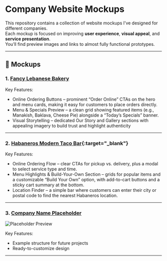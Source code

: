 # Company Website Mockups

This repository contains a collection of website mockups I’ve designed for different companies.  
Each mockup is focused on improving **user experience**, **visual appeal**, and **service presentation**.  
You’ll find preview images and links to almost fully functional prototypes.

---

## 📂 Mockups

### 1. [Fancy Lebanese Bakery](https://dlt-proposals.s3.ca-central-1.amazonaws.com/mockup_fancy_lebanese_bakery.html)
 <!-- ![Finbars Mockup Preview](./previews/finbars.png) -->

Key Features:
- Online Ordering Buttons – prominent “Order Online” CTAs on the hero and menu cards, making it easy for customers to place orders directly.
- Menu & Specials Preview – a clean grid showing featured items (e.g., Manakish, Baklava, Cheese Pie) alongside a “Today’s Specials” banner.
- Visual Storytelling – dedicated Our Story and Gallery sections with appealing imagery to build trust and highlight authenticity 

---

### 2. [Habaneros Modern Taco Bar](https://html-preview.github.io/?url=https://github.com/limaflucas/mockup_proposals/blob/reorg/habaneros/mockup_habaneros.html){:target="_blank"}
<!-- ![Parsons Mockup Preview](./previews/parsons.png) -->

Key Features:
- Online Ordering Flow – clear CTAs for pickup vs. delivery, plus a modal to select service type and time.
- Menu Highlights & Build-Your-Own Section – grids for popular items and a customizable “Build Your Own” option, with add-to-cart buttons and a sticky cart summary at the bottom.
- Location Finder – a simple bar where customers can enter their city or postal code to find the nearest Habaneros location.

---

### 3. [Company Name Placeholder](#)  
![Placeholder Preview](./previews/placeholder.png)

Key Features:
- Example structure for future projects
- Ready-to-customize design

---

